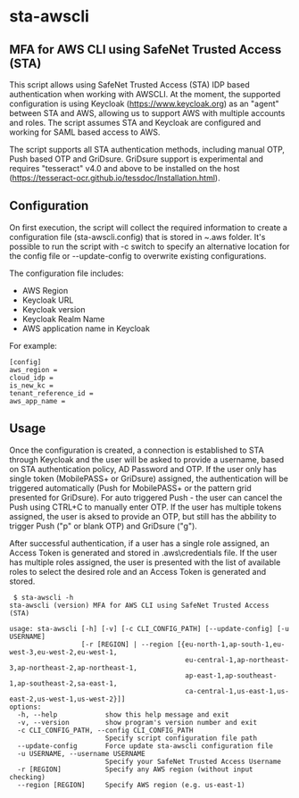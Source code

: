 # sta-awscli
## MFA for AWS CLI using SafeNet Trusted Access (STA)


This script allows using SafeNet Trusted Access (STA) IDP based authentication when working with AWSCLI. At the moment, the supported configuration is using Keycloak (https://www.keycloak.org) as an "agent" between STA and AWS, allowing us to support AWS with multiple accounts and roles.
The script assumes STA and Keycloak are configured and working for SAML based access to AWS.

The script supports all STA authentication methods, including manual OTP, Push based OTP and GriDsure.
GriDsure support is experimental and requires "tesseract" v4.0 and above to be installed on the host (https://tesseract-ocr.github.io/tessdoc/Installation.html).

## Configuration

On first execution, the script will collect the required information to create a configuration file (sta-awscli.config) that is stored in ~\.aws folder. It's possible to run the script with -c switch to specify an alternative location for the config file or --update-config to overwrite existing configurations.

The configuration file includes:  

- AWS Region
- Keycloak URL
- Keycloak version
- Keycloak Realm Name
- AWS application name in Keycloak

For example:
```
[config]
aws_region =  
cloud_idp =  
is_new_kc =  
tenant_reference_id =  
aws_app_name =  
```
## Usage

Once the configuration is created, a connection is established to STA through Keycloak and the user will be asked to provide a username, based on STA authentication policy, AD Password and OTP. If the user only has single token (MobilePASS+ or GriDsure) assigned, the authentication will be triggered automatically (Push for MobilePASS+ or the pattern grid presented for GriDsure). For auto triggered Push - the user can cancel the Push using CTRL+C to manually enter OTP.
If the user has multiple tokens assigned, the user is aksed to provide an OTP, but still has the abbility to trigger Push ("p" or blank OTP) and GriDsure ("g").

After successful  authentication, if a user has a single role assigned, an Access Token is generated and stored in .aws\credentials file. If the user has multiple roles assigned, the user is presented with the list of available roles to select the desired role and an Access Token is generated and stored.

```
 $ sta-awscli -h                                   
sta-awscli (version) MFA for AWS CLI using SafeNet Trusted Access (STA)

usage: sta-awscli [-h] [-v] [-c CLI_CONFIG_PATH] [--update-config] [-u USERNAME] 
                  [-r [REGION] | --region [{eu-north-1,ap-south-1,eu-west-3,eu-west-2,eu-west-1,
                                            eu-central-1,ap-northeast-3,ap-northeast-2,ap-northeast-1,
                                            ap-east-1,ap-southeast-1,ap-southeast-2,sa-east-1,
                                            ca-central-1,us-east-1,us-east-2,us-west-1,us-west-2}]]
options:
  -h, --help            show this help message and exit
  -v, --version         show program's version number and exit
  -c CLI_CONFIG_PATH, --config CLI_CONFIG_PATH
                        Specify script configuration file path
  --update-config       Force update sta-awscli configuration file
  -u USERNAME, --username USERNAME
                        Specify your SafeNet Trusted Access Username
  -r [REGION]           Specify any AWS region (without input checking)
  --region [REGION]     Specify AWS region (e.g. us-east-1)
```

